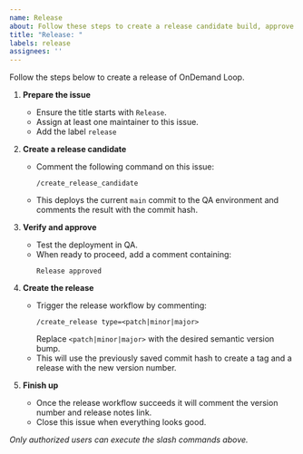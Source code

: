 ```yaml
---
name: Release
about: Follow these steps to create a release candidate build, approve it and finalize a release
title: "Release: "
labels: release
assignees: ''
---
```


Follow the steps below to create a release of OnDemand Loop.

1. **Prepare the issue**
   - Ensure the title starts with `Release`.
   - Assign at least one maintainer to this issue.
   - Add the label `release`

2. **Create a release candidate**
   - Comment the following command on this issue:
     ```
     /create_release_candidate
     ```
   - This deploys the current `main` commit to the QA environment and comments the result with the commit hash.

3. **Verify and approve**
   - Test the deployment in QA.
   - When ready to proceed, add a comment containing:
     ```
     Release approved
     ```

4. **Create the release**
   - Trigger the release workflow by commenting:
     ```
     /create_release type=<patch|minor|major>
     ```
     Replace `<patch|minor|major>` with the desired semantic version bump.
   - This will use the previously saved commit hash to create a tag and a release with the new version number.

5. **Finish up**
   - Once the release workflow succeeds it will comment the version number and release notes link.
   - Close this issue when everything looks good.

_Only authorized users can execute the slash commands above._
